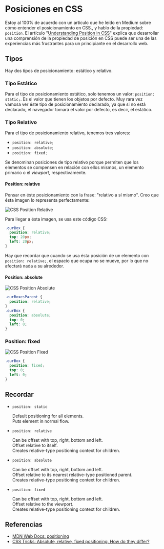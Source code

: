# Posiciones en CSS

Estoy al 100% de acuerdo con un artículo que he leído en Medium sobre cómo entender el posicionamiento en CSS., y hablo de la propiedad: `position`. El artículo "[Understanding Position in CSS](https://medium.com/@jacobgreenaway12/taming-the-css-beast-master-positioning-5882bad14458)" explica que desarrollar una comprensión de la propiedad de posición en CSS puede ser una de las experiencias más frustrantes para un principiante en el desarrollo web.

## Tipos

Hay dos tipos de posicionamiento: estático y relativo.

### Tipo Estático

Para el tipo de posicionamiento estático, solo tenemos un valor: `position: static;`. Es el valor que tienen los objetos por defecto. Muy rara vez vamosa ver éste tipo de posicionamiento declarado, ya que si no está declarado, el navegador tomará el valor por defecto, es decir, el estático.

### Tipo Relativo

Para el tipo de posicionamiento relativo, tenemos tres valores:
- `position: relative;`
- `position: absolute;`
- `position: fixed;`

Se denominan posiciones de tipo relativo porque permiten que los elementos se compensen en relación con ellos mismos, un elemento primario o el _viewport_, respectivamente.

#### Position: relative

Pensar en éste posicionamiento con la frase: "relativo a sí mismo". Creo que ésta imagen lo representa perfectamente:

![CSS Position Relative](../assets/img/position-relative.png)

Para llegar a ésta imagen, se usa este código CSS:

```css
.ourBox {
  position: relative;
  top: 20px;
  left: 20px;
}
```

Hay que recordar que cuando se usa ésta posición de un elemento con `position: relative;`, el espacio que ocupa no se mueve, por lo que no afectará nada a su alrededor.

#### Position: absolute

![CSS Position Absolute](../assets/img/position-absolute.png)

```css
.ourBoxesParent {
  position: relative;
}
.ourBox {
  position: absolute;
  top: 0;
  left: 0;
}
```

### Position: fixed

![CSS Position Fixed](../assets/img/position-fixed.png)

```css
.ourBox {
  position: fixed;  
  top: 0;
  left: 0;
}
```

## Recordar

- `position: static`

    Default positioning for all elements.  
    Puts element in normal flow.

- `position: relative`

    Can be offset with top, right, bottom and left.  
    Offset relative to itself.  
    Creates relative-type positioning context for children.

- `position: absolute`

    Can be offset with top, right, bottom and left.  
    Offset relative to its nearest relative-type positioned parent.  
    Creates relative-type positioning context for children.  

- `position: fixed`

    Can be offset with top, right, bottom and left.  
    Offset relative to the viewport.  
    Creates relative-type positioning context for children.

## Referencias

- [MDN Web Docs: positioning](https://developer.mozilla.org/en-US/docs/Web/CSS/position)
- [CSS Tricks: Absolute, relative, fixed positioning. How do they differ?](https://css-tricks.com/absolute-relative-fixed-positioining-how-do-they-differ/)
